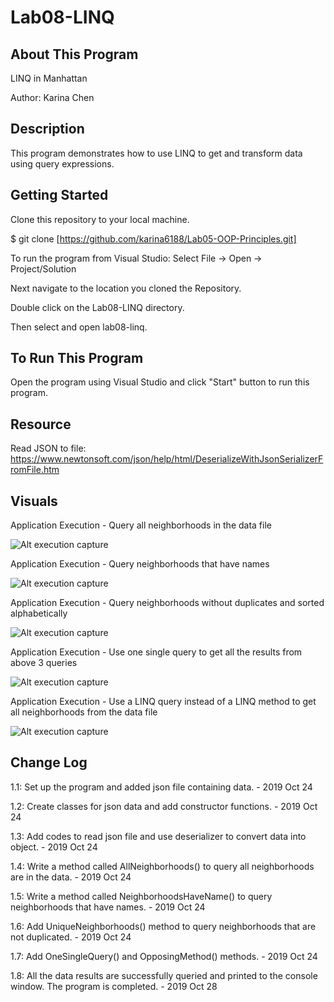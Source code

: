 # Lab08-LINQ

## About This Program
LINQ in Manhattan

Author: Karina Chen

## Description
This program demonstrates how to use LINQ to get and transform data using query expressions. 

## Getting Started
Clone this repository to your local machine.

$ git clone [https://github.com/karina6188/Lab05-OOP-Principles.git]

To run the program from Visual Studio:
Select File -> Open -> Project/Solution

Next navigate to the location you cloned the Repository.

Double click on the Lab08-LINQ directory.

Then select and open lab08-linq.

## To Run This Program
Open the program using Visual Studio and click "Start" button to run this program.

## Resource
Read JSON to file:
https://www.newtonsoft.com/json/help/html/DeserializeWithJsonSerializerFromFile.htm

## Visuals

Application Execution - Query all neighborhoods in the data file

![Alt execution capture](/captures/app_execution1.JPG)

Application Execution - Query neighborhoods that have names

![Alt execution capture](/captures/app_execution2.JPG)

Application Execution - Query neighborhoods without duplicates and sorted alphabetically

![Alt execution capture](/captures/app_execution3.JPG)

Application Execution - Use one single query to get all the results from above 3 queries

![Alt execution capture](/captures/app_execution4.JPG)

Application Execution - Use a LINQ query instead of a LINQ method to get all neighborhoods from the data file

![Alt execution capture](/captures/app_execution5.JPG)

## Change Log

1.1: Set up the program and added json file containing data. - 2019 Oct 24

1.2: Create classes for json data and add constructor functions. - 2019 Oct 24

1.3: Add codes to read json file and use deserializer to convert data into object. - 2019 Oct 24

1.4: Write a method called AllNeighborhoods() to query all neighborhoods are in the data. - 2019 Oct 24

1.5: Write a method called NeighborhoodsHaveName() to query neighborhoods that have names. - 2019 Oct 24

1.6: Add UniqueNeighborhoods() method to query neighborhoods that are not duplicated. - 2019 Oct 24

1.7: Add OneSingleQuery() and OpposingMethod() methods. - 2019 Oct 24

1.8: All the data results are successfully queried and printed to the console window. The program is completed. - 2019 Oct 28
